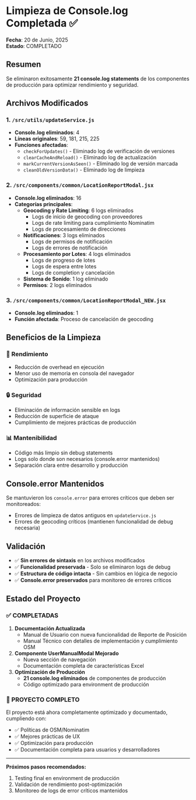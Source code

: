 # Limpieza de Console.log Completada ✅

**Fecha**: 20 de Junio, 2025  
**Estado**: COMPLETADO

## Resumen

Se eliminaron exitosamente **21 console.log statements** de los componentes de producción para optimizar rendimiento y seguridad.

## Archivos Modificados

### 1. `/src/utils/updateService.js`

- **Console.log eliminados**: 4
- **Líneas originales**: 59, 181, 215, 225
- **Funciones afectadas**:
  - `checkForUpdates()` - Eliminado log de verificación de versiones
  - `clearCacheAndReload()` - Eliminado log de actualización
  - `markCurrentVersionAsSeen()` - Eliminado log de versión marcada
  - `cleanOldVersionData()` - Eliminado log de limpieza

### 2. `/src/components/common/LocationReportModal.jsx`

- **Console.log eliminados**: 16
- **Categorías principales**:
  - **Geocoding y Rate Limiting**: 6 logs eliminados
    - Logs de inicio de geocoding con proveedores
    - Logs de rate limiting para cumplimiento Nominatim
    - Logs de procesamiento de direcciones
  - **Notificaciones**: 3 logs eliminados
    - Logs de permisos de notificación
    - Logs de errores de notificación
  - **Procesamiento por Lotes**: 4 logs eliminados
    - Logs de progreso de lotes
    - Logs de espera entre lotes
    - Logs de completion y cancelación
  - **Sistema de Sonido**: 1 log eliminado
  - **Permisos**: 2 logs eliminados

### 3. `/src/components/common/LocationReportModal_NEW.jsx`

- **Console.log eliminados**: 1
- **Función afectada**: Proceso de cancelación de geocoding

## Beneficios de la Limpieza

### 🚀 Rendimiento

- Reducción de overhead en ejecución
- Menor uso de memoria en consola del navegador
- Optimización para producción

### 🔒 Seguridad

- Eliminación de información sensible en logs
- Reducción de superficie de ataque
- Cumplimiento de mejores prácticas de producción

### 📊 Mantenibilidad

- Código más limpio sin debug statements
- Logs solo donde son necesarios (console.error mantenidos)
- Separación clara entre desarrollo y producción

## Console.error Mantenidos

Se mantuvieron los `console.error` para errores críticos que deben ser monitoreados:

- Errores de limpieza de datos antiguos en `updateService.js`
- Errores de geocoding críticos (mantienen funcionalidad de debug necesaria)

## Validación

- ✅ **Sin errores de sintaxis** en los archivos modificados
- ✅ **Funcionalidad preservada** - Solo se eliminaron logs de debug
- ✅ **Estructura de código intacta** - Sin cambios en lógica de negocio
- ✅ **Console.error preservados** para monitoreo de errores críticos

## Estado del Proyecto

### ✅ COMPLETADAS

1. **Documentación Actualizada**
   - Manual de Usuario con nueva funcionalidad de Reporte de Posición
   - Manual Técnico con detalles de implementación y cumplimiento OSM
2. **Componente UserManualModal Mejorado**
   - Nueva sección de navegación
   - Documentación completa de características Excel
3. **Optimización de Producción**
   - **21 console.log eliminados** de componentes de producción
   - Código optimizado para environment de producción

### 🎯 PROYECTO COMPLETO

El proyecto está ahora completamente optimizado y documentado, cumpliendo con:

- ✅ Políticas de OSM/Nominatim
- ✅ Mejores prácticas de UX
- ✅ Optimización para producción
- ✅ Documentación completa para usuarios y desarrolladores

---

**Próximos pasos recomendados:**

1. Testing final en environment de producción
2. Validación de rendimiento post-optimización
3. Monitoreo de logs de error críticos mantenidos
